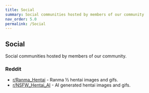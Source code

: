```yaml
---
title: Social
summary: Social communities hosted by members of our community
nav_order: 5.0
permalink: /Social
---
```


## Social
Social communities hosted by members of our community.

### Reddit
- [r/Ranma_Hentai](https://www.reddit.com/r/Ranma_Hentai/) - Ranma ½ hentai images and gifs.
- [r/NSFW_Hentai_AI](https://www.reddit.com/r/NSFW_Hentai_AI/) - AI generated hentai images and gifs.